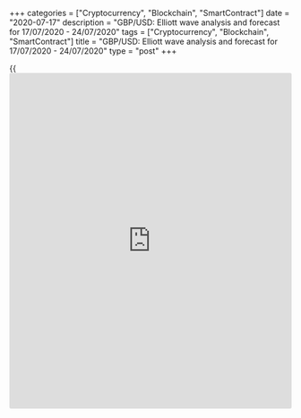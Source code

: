 +++
categories = ["Cryptocurrency", "Blockchain", "SmartContract"]
date = "2020-07-17"
description = "GBP/USD: Elliott wave analysis and forecast for 17/07/2020 - 24/07/2020"
tags = ["Cryptocurrency", "Blockchain", "SmartContract"]
title = "GBP/USD: Elliott wave analysis and forecast for 17/07/2020 - 24/07/2020"
type = "post"
+++

{{<iframe id="large-banner" src="https://www.bounty.group/#slide=6.0" width="100%" height="600" scrolling="no" style="border: 0px solid rgb(216, 221, 230); border-radius: 3px;">}}

July 17, 2020

July 17, 2020

GBP/USD: Elliott wave analysis and forecast for 17/07/2020 –
24/07/2020Alex Geuta

## [GBP/USD][1] remains likely to grow. Estimated pivot point is at a
level of 1.2483.

 **Main scenario:** consider long positions from corrections above the
level of  1.2483 with a target of 1.2820 – 1.2980.

 **Alternative scenario:** breakout and consolidation below the level of
1.2483 will allow the pair to continue declining to the levels of 1.2245
– 1.2065.

 **Analysis:** Supposedly, the fifth wave of larger degree V finished
developing on the [daily](https://www.fintecher.org/2020/03/03/forex-trading-daily-strategy/) time frame, with wave  (С) of V completed
inside. On the H4 time frame, supposedly, the first counter-trend wave
(1) of 1 formed and a local correction finished developing in the form
of flat-shaped wave (2) of 1. Wave (3) has started forming. Apparently,
the first wave of smaller degree 1 of (3) continues forming on the H1
time frame, with wave v of 1 developing inside. If the presumption is
correct, the pair will continue to rise to the levels of 1.2820 –
1.2980. The level of 1.2483 is critical in this scenario as the breakout
will enable the pair to continue declining to the levels of 1.2245 –
1.2065.

![LiteForex: GBP/USD: Elliott wave analysis and forecast for 17/07/2020
– 24/07/2020][2]

* * *

![LiteForex: GBP/USD: Elliott wave analysis and forecast for 17/07/2020
– 24/07/2020][3]

* * *

![LiteForex: GBP/USD: Elliott wave analysis and forecast for 17/07/2020
– 24/07/2020][4]

* * *

P.S. Did you like my article? Share it in social networks: it will be
the best “thank you" :)

Ask me questions and comment below. I’ll be glad to answer your
questions and give necessary explanations.

 **Useful links:**

  * I recommend trying to trade with a reliable broker [here][5]. The system allows you to trade by yourself or copy successful traders from all across the globe.
  * Use my promo-code BLOG for getting deposit bonus 50% on LiteForex platform. Just enter this code in the appropriate field while [depositing][6] your trading account.
  * Telegram channel with high-quality analytics, Forex reviews, training articles, and other useful things for traders <t.me/liteforex>

## Price chart of GBPUSD in real time mode

![GBP/USD: Elliott wave analysis and forecast for 17/07/2020 –
24/07/2020][7]

The content of this article reflects the author’s opinion and does not
necessarily reflect the official position of LiteForex. The material
published on this page is provided for informational purposes only and
should not be considered as the provision of investment advice for the
purposes of Directive 2004/39/EC.

Rate this article:

{{value}}

( {{count}} {{title}} )

   1. my.liteforex.com/trading/chart?symbol=GBPUSD
   2. cdn.liteforex.com/cache/uploads/blog_post/wave-analisys/17.07-2020/GBPUSDH1.png?w=30&s=da8ff0c5c096f56fb69a6680a63f00bd
   3. cdn.liteforex.com/cache/uploads/blog_post/wave-analisys/17.07-2020/GBPUSDH4.png?w=30&s=8b13500c2ca6e0a5d93d23dc45ae120e
   4. cdn.liteforex.com/cache/uploads/blog_post/wave-analisys/17.07-2020/GBPUSDDaily.png?w=30&s=211b5f6953a7c973294521ba905e8f40
   5. my.liteforex.com/?category=analysts-opinions&slug=gbpusd-elliott-wave-analysis-and-forecast-for-17072020---24072020&openPopup=%2Fregistration%2Fpopup&utm_source=blog&utm_medium=article&utm_campaign=bonus
   6. my.liteforex.com/deposit/?category=analysts-opinions&slug=gbpusd-elliott-wave-analysis-and-forecast-for-17072020---24072020&promo_code=BLOG&utm_source=blog&utm_medium=article&utm_campaign=bonus
   7. cdn.liteforex.com/cache/uploads/blog_post/wave-analisys/Previews-elliot-waves/gbpusd-elliott-wave-analysis-liteforex-blog-preview.jpeg?q=75&w=1000&s=0d042bd637693ed127c09a44dbcbf42e